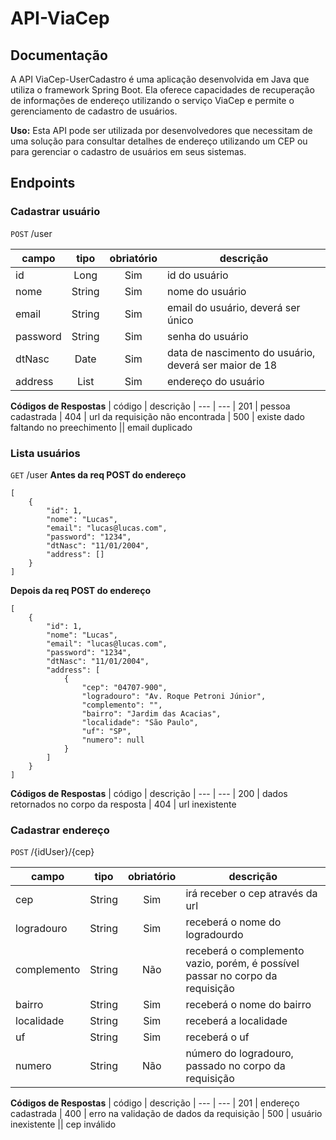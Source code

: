 # API-ViaCep

## Documentação
A API ViaCep-UserCadastro é uma aplicação desenvolvida em Java que utiliza o framework Spring Boot. Ela oferece capacidades de recuperação de informações de endereço utilizando o serviço ViaCep e permite o gerenciamento de cadastro de usuários.

**Uso:** Esta API pode ser utilizada por desenvolvedores que necessitam de uma solução para consultar detalhes de endereço utilizando um CEP ou para gerenciar o cadastro de usuários em seus sistemas.

## Endpoints

### Cadastrar usuário
`POST` /user

| campo | tipo | obriatório | descrição
| --- | :---: | :---: | ---
| id | Long | Sim | id do usuário
| nome | String | Sim | nome do usuário
| email | String | Sim | email do usuário, deverá ser único
| password | String | Sim | senha do usuário
| dtNasc | Date | Sim | data de nascimento do usuário, deverá ser maior de 18
| address | List | Sim | endereço do usuário

**Códigos de Respostas**
| código | descrição
| --- | ---
| 201 | pessoa cadastrada
| 404 | url da requisição não encontrada
| 500 | existe dado faltando no preechimento || email duplicado

### Lista usuários
`GET` /user
**Antes da req POST do endereço**
```
[
	{
		"id": 1,
		"nome": "Lucas",
		"email": "lucas@lucas.com",
		"password": "1234",
		"dtNasc": "11/01/2004",
		"address": []
	}
]
```
**Depois da req POST do endereço**
```
[
	{
		"id": 1,
		"nome": "Lucas",
		"email": "lucas@lucas.com",
		"password": "1234",
		"dtNasc": "11/01/2004",
		"address": [
			{
				"cep": "04707-900",
				"logradouro": "Av. Roque Petroni Júnior",
				"complemento": "",
				"bairro": "Jardim das Acacias",
				"localidade": "São Paulo",
				"uf": "SP",
				"numero": null
			}
    	]
	}
]
```

**Códigos de Respostas**
| código | descrição
| --- | ---
| 200 | dados retornados no corpo da resposta
| 404 | url inexistente

### Cadastrar endereço
`POST` /{idUser}/{cep}

| campo | tipo | obriatório | descrição
| --- | :---: | :---: | ---
| cep | String | Sim | irá receber o cep através da url 
| logradouro | String | Sim | receberá o nome do logradourdo
| complemento | String | Não | receberá o complemento vazio, porém, é possível passar no corpo da requisição
| bairro | String | Sim | receberá o nome do bairro
| localidade | String | Sim | receberá a localidade
| uf | String | Sim | receberá o uf
| numero | String | Não | número do logradouro, passado no corpo da requisição

**Códigos de Respostas**
| código | descrição
| --- | ---
| 201 | endereço cadastrada
| 400 | erro na validação de dados da requisição
| 500 | usuário inexistente || cep inválido
